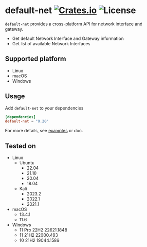 [crates-badge]: https://img.shields.io/crates/v/default-net.svg
[crates-url]: https://crates.io/crates/default-net
[license-badge]: https://img.shields.io/crates/l/default-net.svg
[examples-url]: https://github.com/shellrow/default-net/tree/main/examples
# default-net [![Crates.io][crates-badge]][crates-url] ![License][license-badge]
  
`default-net` provides a cross-platform API for network interface and gateway.

- Get default Network Interface and Gateway information
- Get list of available Network Interfaces

## Supported platform
- Linux
- macOS
- Windows

## Usage
Add `default-net` to your dependencies  
```toml:Cargo.toml
[dependencies]
default-net = "0.20"
```

For more details, see [examples][examples-url] or doc.  

## Tested on
- Linux
    - Ubuntu 
        - 22.04
        - 21.10 
        - 20.04 
        - 18.04
    - Kali 
        - 2023.2
        - 2022.1
        - 2021.1
- macOS 
    - 13.4.1
    - 11.6
- Windows 
    - 11 Pro 22H2 22621.1848
    - 11 21H2 22000.493
    - 10 21H2 19044.1586